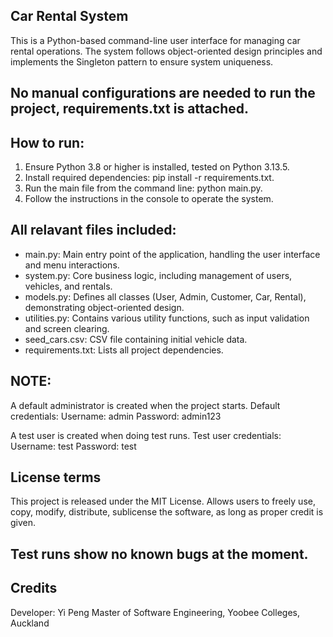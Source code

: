 ## Car Rental System
  This is a Python-based command-line user interface for managing car rental operations. The system follows object-oriented design principles and implements the Singleton pattern to ensure system uniqueness.

## No manual configurations are needed to run the project, requirements.txt is attached.
 
## How to run:
  1. Ensure Python 3.8 or higher is installed, tested on Python 3.13.5.
  2. Install required dependencies: pip install -r requirements.txt.
  3. Run the main file from the command line: python main.py.
  4. Follow the instructions in the console to operate the system.
  
## All relavant files included:
  
  - main.py: Main entry point of the application, handling the user interface and menu interactions.
  - system.py: Core business logic, including management of users, vehicles, and rentals.
  - models.py: Defines all classes (User, Admin, Customer, Car, Rental), demonstrating object-oriented design.
  - utilities.py: Contains various utility functions, such as input validation and screen clearing.
  - seed_cars.csv: CSV file containing initial vehicle data.
  - requirements.txt: Lists all project dependencies.
  
## NOTE:
  A default administrator is created when the project starts.
    Default credentials:
      Username: admin
      Password: admin123

  A test user is created when doing test runs.
    Test user credentials:
      Username: test
      Password: test

## License terms
  This project is released under the MIT License.
    Allows users to freely use, copy, modify, distribute, sublicense the software, as long as proper credit is given.

## Test runs show no known bugs at the moment.

## Credits
  Developer: Yi Peng
    Master of Software Engineering, Yoobee Colleges, Auckland